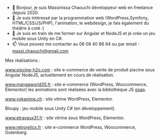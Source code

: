 - 👋 Bonjour, je suis Massinissa Chaouchi développeur web en freelance depuis 2020.
- 👀 Je suis intéressé par la programmation web (WordPress,Symfony, HTML/CSS/JS/PHP), l'animation, le webdesign, je fais également du théâtre à coté :)
- 🌱 Je suis en train de me former sur Angular et NodeJS et je crée un jeu mobile sous Unity en C#.
- 📫 Vous pouvez me contacter au 06 08 40 86 64 ou par email : massi.chaouchi@gmail.com

Mes réalisations : 

www.piscine-h2o.com : site e-commerce de vente de produit piscine sous Angular NodeJS, actuellement en cours de réalisation.

www.mangaworld35.fr : site e-commerce (WordPress, Woocommerce, Elementor) les animations sont réalisées avec la bibliothèque JS [gsap](https://greensock.com/gsap/).

www.yokanime.ch : site vitrine WordPress, Elementor.

Bloupy : jeu mobile sous Unity C# (en développement).

www.etravaux31.fr : site vitrine sous WordPress, Elementor.

www.retrorelics.fr : site e-commerce WordPress, Woocommerce, Gutenberg.
